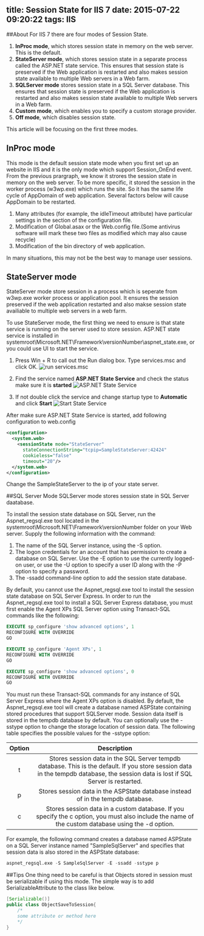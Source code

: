 title: Session State for IIS 7
date: 2015-07-22 09:20:22
tags: IIS
---

##About
For IIS 7 there are four modes of Session State.
1. **InProc mode**, which stores session state in memory on the web server. This is the default.
2. **StateServer mode**, which stores session state in a separate process called the ASP.NET state service. This ensures that session state is preserved if the Web application is restarted and also makes session state available to multiple Web servers in a Web farm.
3. **SQLServer mode** stores session state in a SQL Server database. This ensures that session state is preserved if the Web application is restarted and also makes session state available to multiple Web servers in a Web farm.
4. **Custom mode**, which enables you to specify a custom storage provider.
5. **Off mode**, which disables session state.

This article will be focusing on the first three modes.

## InProc mode
This mode is the default session state mode when you first set up an website in IIS and it is the only mode which support Session_OnEnd event. From the previous prargraph, we know it strores the session state in memory on the web server. To be more specific, it stored the session in the worker process (w3wp.exe) which runs the site. So it has the same life cycle of AppDomain of web application. Several factors below will cause AppDomain to be restarted.
1. Many attributes (for example, the idleTimeout attribute) have particular settings in the <processModel> section of the configuration file.
2. Modification of Global.asax or the Web.config file.(Some antivirus software will mark these two files as modified which may also cause recycle)
3. Modification of the bin directory of web application.

In many situations, this may not be the best way to manage user sessions. 

## StateServer mode
StateServer mode store session in a process which is seperate from w3wp.exe worker process or application pool. It ensures the session preserved if the web application restarted and also makse session state availiable to multiple web servers in a web farm.

To use StateServer mode, the first thing we need to ensure is that state service is running on the server used to store session. ASP.NET state service is installed in systemroot\Microsoft.NET\Framework\versionNumber\aspnet_state.exe, or you could use UI to start the service.
1. Press Win + R to call out the Run dialog box. Type services.msc and click OK.
![run services.msc](https://lh3.googleusercontent.com/xn0So5qvosJ2f_EaI7bZJpwZVzxJ4BKPPiPGljXTsp4=w472-h278-no)

2. Find the service named **ASP.NET State Service** and check the status make sure it is **started**
![ASP.NET State Service](https://lh3.googleusercontent.com/jn2J9aFLU81QwgveEzatZSOoSEmWMD-ovWo8Gmsidus=w761-h225-no)

3. If not double click the service and change startup type to **Automatic** and click **Start**
![Start State Service](https://lh3.googleusercontent.com/O8yd78jqnTR5TO3NK4aEs05Bps2sneQdvAW43FlOsy4=w554-h578-no)

After make sure ASP.NET State Service is started, add following configuration to web.config
```xml
<configuration>
  <system.web>
    <sessionState mode="StateServer"
      stateConnectionString="tcpip=SampleStateServer:42424"
      cookieless="false"
      timeout="20"/>
  </system.web>
</configuration>
```
Change the SampleStateServer to the ip of your state server.

##SQL Server Mode
SQLServer mode stores session state in SQL Server daatabase. 

To install the session state database on SQL Server, run the Aspnet_regsql.exe tool located in the systemroot\Microsoft.NET\Framework\versionNumber folder on your Web server. Supply the following information with the command:
1. The name of the SQL Server instance, using the -S option.
2. The logon credentials for an account that has permission to create a database on SQL Server. Use the -E option to use the currently logged-on user, or use the -U option to specify a user ID along with the -P option to specify a password.
3. The -ssadd command-line option to add the session state database.

By default, you cannot use the Aspnet_regsql.exe tool to install the session state database on SQL Server Express. In order to run the Aspnet_regsql.exe tool to install a SQL Server Express database, you must first enable the Agent XPs SQL Server option using Transact-SQL commands like the following:
```sql
EXECUTE sp_configure 'show advanced options', 1
RECONFIGURE WITH OVERRIDE
GO

EXECUTE sp_configure 'Agent XPs', 1
RECONFIGURE WITH OVERRIDE
GO

EXECUTE sp_configure 'show advanced options', 0
RECONFIGURE WITH OVERRIDE
GO
```
You must run these Transact-SQL commands for any instance of SQL Server Express where the Agent XPs option is disabled.
By default, the Aspnet_regsql.exe tool will create a database named ASPState containing stored procedures that support SQLServer mode. Session data itself is stored in the tempdb database by default. You can optionally use the -sstype option to change the storage location of session data. The following table specifies the possible values for the -sstype option:

|Option | Description|
|:-----:|:----------:|
|t      |   Stores session data in the SQL Server tempdb database. This is the default. If you store session data in the tempdb database, the session data is lost if SQL Server is restarted.|
|p      |   Stores session data in the ASPState database instead of in the tempdb database.|
|c      |   Stores session data in a custom database. If you specify the c option, you must also include the name of the custom database using the -d option.|

For example, the following command creates a database named ASPState on a SQL Server instance named "SampleSqlServer" and specifies that session data is also stored in the ASPState database:
```sql
aspnet_regsql.exe -S SampleSqlServer -E -ssadd -sstype p
```

##Tips
One thing need to be careful is that Objects stored in session must be serializable if using this mode. The simple way is to add SerializableAttribute to the class like below.
```java
[Serializable()]
public class ObjectSaveToSession{
	/*
	some attribute or method here
	*/
}
```